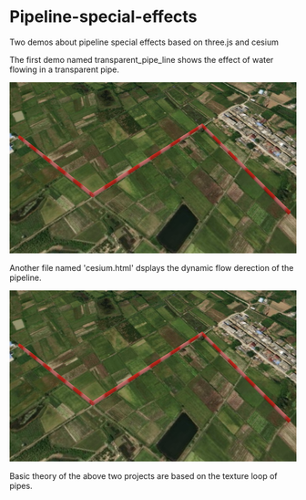 # Pipeline-special-effects
Two demos about pipeline special effects based on three.js and cesium

The first demo named transparent_pipe_line shows the effect of water flowing in a transparent pipe.

<img src="pics/截屏2021-09-14 下午2.33.20.png" width="800" height="300"/>

Another file named 'cesium.html' dsplays the dynamic flow derection of the pipeline.

<img src="pics/截屏2021-09-14 下午2.33.20.png" width="800" height="300"/>

Basic theory of the above two projects are based on the texture loop of pipes. 
